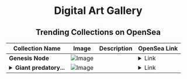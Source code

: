 <div align="center">

# Digital Art Gallery

## Trending Collections on OpenSea

| Collection Name                       | Image                                                                                     | Description                       | OpenSea Link                                                                                          |
|---------------------------------------|-------------------------------------------------------------------------------------------|-----------------------------------|--------------------------------------------------------------------------------------------------------|
| **Genesis Node** | ![Image](https://i.seadn.io/s/raw/files/67a656a0eb60021b45dc14b29823b89a.png?w=500&auto=format?w=200&auto=format) |  | <details><summary>Link</summary>[Genesis Node](https://opensea.io/collection/genesis-node)</details> |
| **<details><summary>Giant predatory...</summary>Giant predatory red tail cat fish</details>** | ![Image](https://i.seadn.io/s/raw/files/0d8f89eabab0dc49b831b2516c854b5f.jpg?w=500&auto=format?w=200&auto=format) |  | <details><summary>Link</summary>[Giant predatory red tail cat fish](https://opensea.io/collection/giant-predatory-red-tail-cat-fish)</details> |

</div>